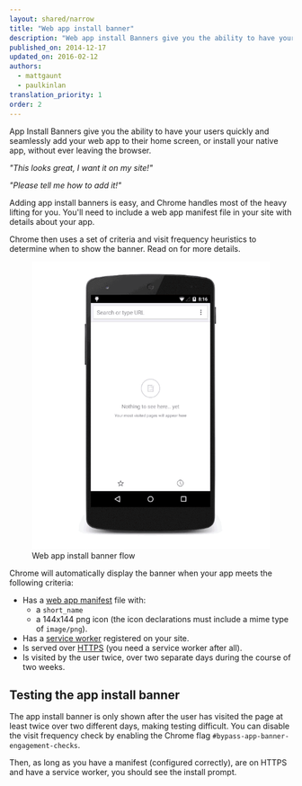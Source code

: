 ```yaml
---
layout: shared/narrow
title: "Web app install banner"
description: "Web app install Banners give you the ability to have your users quickly and seamlessly add your web app to their home screen, making it easy to launch and return to your app."
published_on: 2014-12-17
updated_on: 2016-02-12
authors:
  - mattgaunt
  - paulkinlan
translation_priority: 1
order: 2
---
```


<div class="mdl-grid">
  <div class="mdl-cell mdl-cell--6-col">
    <p class="intro">
      App Install Banners give you the ability to have your users quickly and 
      seamlessly add your web app to their home screen, or install your native
      app, without ever leaving the browser.
    </p>
    <p>
      <i>"This looks great, I want it on my site!"</i>
    </p>
    <p>
      <i>"Please tell me how to add it!"</i>
    </p>
    <p>
      Adding app install banners is easy, and Chrome handles most of the heavy
      lifting for you. You'll need to include a web app manifest file in
      your site with details about your app.
    </p>
    <p>
      Chrome then uses a set of criteria and visit frequency heuristics to 
      determine when to show the banner. Read on for more details.
    </p>
  </div>
  <figure class="mdl-cell mdl-cell--6-col">
    <img src="images/add-to-home-screen.gif" alt="Web app install banner">
    <figcaption>Web app install banner flow</figcaption>
  </figure>
</div>

Chrome will automatically display the banner when your app meets the following
criteria:

* Has a [web app manifest](.) file with:
  - a `short_name`
  - a 144x144 png icon (the icon declarations must include a mime type of `image/png`).
* Has a [service worker](http://www.html5rocks.com/en/tutorials/service-worker/introduction/)
  registered on your site.
* Is served over [HTTPS](/web/fundamentals/security/encrypt-in-transit/) (you 
  need a service worker after all).
* Is visited by the user twice, over two separate days during the course
  of two weeks.

## Testing the app install banner

The app install banner is only shown after the user has visited the page at least twice over two different days, making testing difficult. You can disable the visit frequency check by enabling the Chrome flag `#bypass-app-banner-engagement-checks`.

Then, as long as you have a manifest (configured correctly), are on HTTPS and have a service worker, you should see the install prompt.

